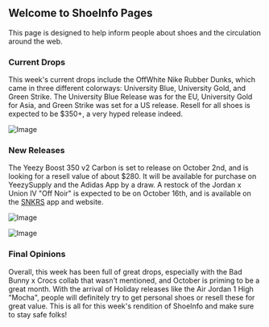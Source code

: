 ## Welcome to ShoeInfo Pages

This page is designed to help inform people about shoes and the circulation around the web.

### Current Drops

This week's current drops include the OffWhite Nike Rubber Dunks, which came in three different colorways: University Blue, University Gold, and Green Strike. The University Blue Release was for the EU, University Gold for Asia, and Green Strike was set for a US release. Resell for all shoes is expected to be $350+, a very hyped release indeed.

![Image](https://encrypted-tbn0.gstatic.com/images?q=tbn%3AANd9GcT6bywld_01c6zQcHNm_2MLjviYGhwYogMvOQ&usqp=CAU)

### New Releases

The Yeezy Boost 350 v2 Carbon is set to release on October 2nd, and is looking for a resell value of about $280. It will be available for purchase on YeezySupply and the Adidas App by a draw. A restock of the Jordan x Union IV "Off Noir" is expected to be on October 16th, and is available on the [SNKRS](https://www.nike.com/launch) app and website.

![Image](https://encrypted-tbn0.gstatic.com/images?q=tbn%3AANd9GcQAKvQYV2_Ye0aA0WoftmMO7OY9wW7_dTbVcQ&usqp=CAU)

![Image](https://encrypted-tbn0.gstatic.com/images?q=tbn%3AANd9GcSj4kq0sGUkB-qkSVOGP_wg0D3KO-cFubTPZw&usqp=CAU)

### Final Opinions

Overall, this week has been full of great drops, especially with the Bad Bunny x Crocs collab that wasn't mentioned, and October is priming to be a great month. With the arrival of Holiday releases like the Air Jordan 1 High "Mocha", people will definitely try to get personal shoes or resell these for great value. This is all for this week's rendition of ShoeInfo and make sure to stay safe folks!


